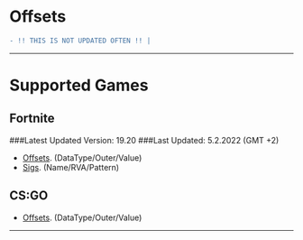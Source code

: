 # Offsets
```diff
- !! THIS IS NOT UPDATED OFTEN !! | 
```

---------------------
# Supported Games

## Fortnite
###Latest Updated Version: 19.20
###Last Updated: 5.2.2022 (GMT +2)

- [Offsets](https://github.com/ofDataa/offsets/blob/main/fortnite/offsets). (DataType/Outer/Value)
- [Sigs](https://github.com/ofDataa/offsets/blob/main/fortnite/sigs). (Name/RVA/Pattern)

## CS:GO

- [Offsets](https://github.com/ofDataa/offsets/blob/main/csgo/offsets). (DataType/Outer/Value)

---------------------
